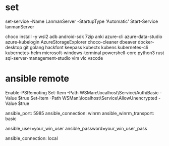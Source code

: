 # set

set-service -Name LanmanServer -StartupType 'Automatic'
Start-Service lanmanServer

choco install -y wsl2 adb android-sdk 7zip anki azure-cli azure-data-studio azure-kubelogin AzureStorageExplorer choco-cleaner dbeaver docker-desktop git golang hackfont keepass kubectx kubens kubernetes-cli kubernetes-helm microsoft-windows-terminal powershell-core python3 rust sql-server-management-studio vim vlc vscode

# ansible remote
Enable-PSRemoting
Set-Item -Path WSMan:\localhost\Service\Auth\Basic -Value $true
Set-Item -Path WSMan:\localhost\Service\AllowUnencrypted -Value $true



ansible_port: 5985
ansible_connection: winrm
ansible_winrm_transport: basic

ansible_user=your_win_user
ansible_password=your_win_user_pass

ansible_connection: local
